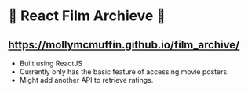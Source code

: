 # 🍿 React Film Archieve 🎥

## https://mollymcmuffin.github.io/film_archive/

- Built using ReactJS
- Currently only has the basic feature of accessing movie posters.
- Might add another API to retrieve ratings.

